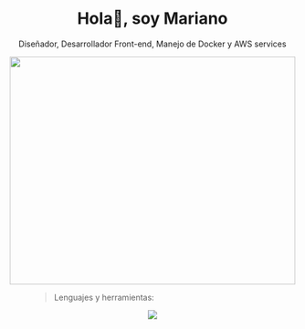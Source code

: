 <div align="center">
<h1 align="center">Hola👋, soy Mariano </h1>
</div>

<div align="center">
<p align="center">Diseñador, Desarrollador Front-end, Manejo de Docker y AWS services </p>
</div>

<div align="center">
<img  width="500" height="400" src="">
</div>

<figure>
  <blockquote class="blockquote">
    <p>Lenguajes  y herramientas:</p>
  </blockquote>

</figure>

<p align="center">
  <a href="https://skillicons.dev">
    <img src="https://skillicons.dev/icons?i=vscode,nodejs,docker,aws,css,discord, html,linux,pycharm,postman" />
  </a>
</p>
